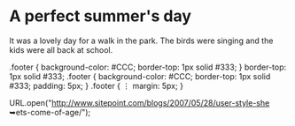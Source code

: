 <h1>A perfect summer's day</h1>
<p>It was a lovely day for a walk in the park. The birds were
singing and the kids were all back at school.</p>
.footer {
background-color: #CCC;
border-top: 1px solid #333;
}
border-top: 1px solid #333;
.footer {
background-color: #CCC;
border-top: 1px solid #333;
padding: 5px;
}
.footer {
⋮
margin: 5px;
}

URL.open("http://www.sitepoint.com/blogs/2007/05/28/user-style-she
➥ets-come-of-age/");
